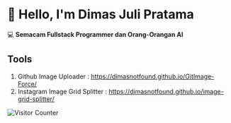 # 👋 Hello, I'm Dimas Juli Pratama

💻 **Semacam Fullstack Programmer dan Orang-Orangan AI**

## Tools
1. Github Image Uploader : https://dimasnotfound.github.io/GitImage-Force/
2. Instagram Image Grid Splitter : https://dimasnotfound.github.io/image-grid-splitter/

![Visitor Counter](https://komarev.com/ghpvc/?username=Dimasnotfound&color=blue&label=Profile+Views)


